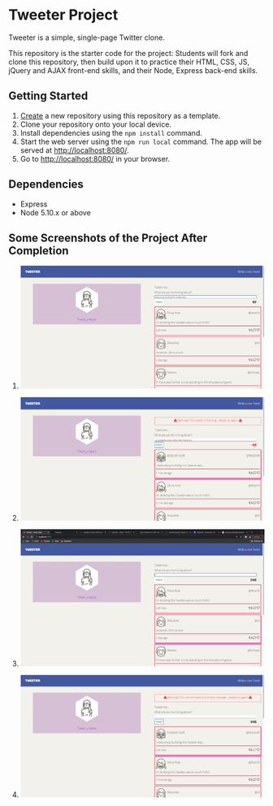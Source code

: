 # Tweeter Project

Tweeter is a simple, single-page Twitter clone.

This repository is the starter code for the project: Students will fork and clone this repository, then build upon it to practice their HTML, CSS, JS, jQuery and AJAX front-end skills, and their Node, Express back-end skills.

## Getting Started

1. [Create](https://docs.github.com/en/repositories/creating-and-managing-repositories/creating-a-repository-from-a-template) a new repository using this repository as a template.
2. Clone your repository onto your local device.
3. Install dependencies using the `npm install` command.
3. Start the web server using the `npm run local` command. The app will be served at <http://localhost:8080/>.
4. Go to <http://localhost:8080/> in your browser.

## Dependencies

- Express
- Node 5.10.x or above

## Some Screenshots of the Project After Completion

1. !["tweet main page"](https://github.com/enukeWebDev/tweeter/blob/master/docs/tweet.png?raw=true)

2. !["showing warning for more than 140 characters entered"](https://github.com/enukeWebDev/tweeter/blob/master/docs/negative_counter.png?raw=true)

3. !["showing the hover effect on text area"](https://github.com/enukeWebDev/tweeter/blob/master/docs/hover_effect.png?raw=true)

4. !["empty tweets with warning"](https://github.com/enukeWebDev/tweeter/blob/master/docs/empty_tweet_warning.png?raw=true)
